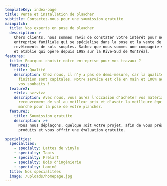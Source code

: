 ```yaml
---
templateKey: index-page
title: Vente et installation de plancher
subtitle: Contactez-nous pour une soumission gratuite
mainpitch:
  title: Vos experts en pose de plancher
  description: >
    Chers clients, nous sommes ravis de constater votre intérêt pour notre
    entreprise familiale qui se spécialise dans la pose et la vente de
    revêtements de sols souples. Sachez que nous sommes une compagnie sérieuse
    et établie qui opère depuis 1985 sur la Rive-Sud de Montréal.
features:
  title: Pourquoi choisir notre entreprise pour vos travaux ?
  feature1:
    title: Qualité
    description: Chez nous, il n'y a pas de demi-mesure, car la qualité et la
      finition sont capitales. Notre service est clé en main et 100% adapté à
      vos souhaits !
  feature2:
    title: Service
    description: Avec nous, vous aurez l'occasion d'acheter vos matériaux de
      recouvrement de sol au meilleur prix et d'avoir la meilleure équipe sur le
      marché pour la pose de votre plancher.
  feature3:
    title: Soumission gratuite
    description: >+
      Nous nous déplaçons, quelque soit votre projet, afin de vous présenter nos
      produits et vous offrir une évaluation gratuite.

specialties:
  specialties:
    - specialty: Lattes de vinyle
    - specialty: Tapis
    - specialty: Prélart
    - specialty: Bois d'ingénierie
    - specialty: Laminé
  title: Nos spécialitées
  image: /uploads/homepage.jpg
---
```

